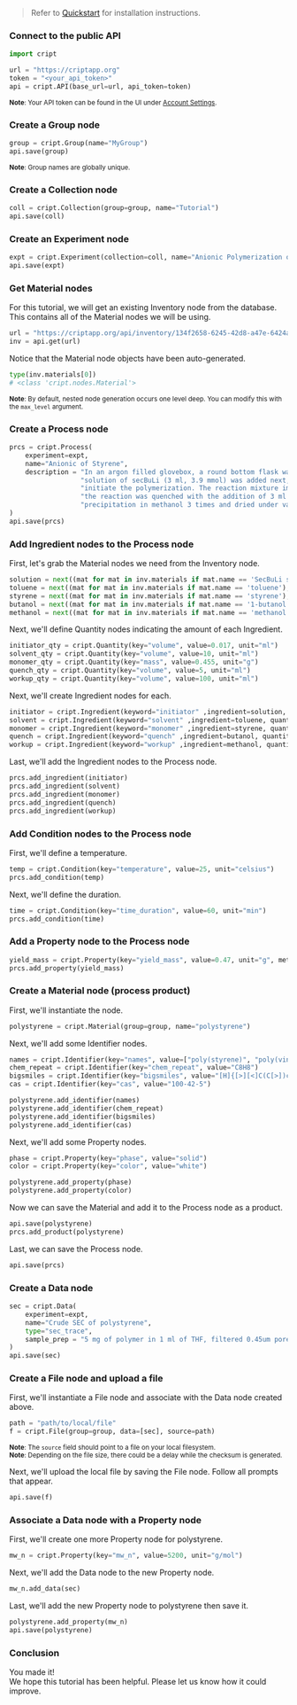 > Refer to [Quickstart](./quickstart.md) for installation instructions.

### Connect to the public API
```python
import cript

url = "https://criptapp.org"
token = "<your_api_token>"  
api = cript.API(base_url=url, api_token=token)
```
<sup>**Note**: Your API token can be found in the UI under [Account Settings](https://criptapp.org/settings/).</sup>


### Create a Group node
```python
group = cript.Group(name="MyGroup")
api.save(group)
```
<sup>**Note**: Group names are globally unique.</sup>

### Create a Collection node
```python
coll = cript.Collection(group=group, name="Tutorial")
api.save(coll)
```

### Create an Experiment node
```python
expt = cript.Experiment(collection=coll, name="Anionic Polymerization of Styrene with SecBuLi")
api.save(expt)
```

### Get Material nodes
For this tutorial, we will get an existing Inventory node from the database.  
This contains all of the Material nodes we will be using.
```python
url = "https://criptapp.org/api/inventory/134f2658-6245-42d8-a47e-6424aa3472b4/"
inv = api.get(url)
```

Notice that the Material node objects have been auto-generated.
```python
type(inv.materials[0])
# <class 'cript.nodes.Material'>
```
<sup>**Note**: By default, nested node generation occurs one level deep. You can modify this with the `max_level` argument.</sup>


### Create a Process node
```python
prcs = cript.Process(
    experiment=expt, 
    name="Anionic of Styrene",
    description = "In an argon filled glovebox, a round bottom flask was filled with 216 ml of dried toluene. The "
                  "solution of secBuLi (3 ml, 3.9 mmol) was added next, followed by styrene (22.3 g, 176 mmol) to "
                  "initiate the polymerization. The reaction mixture immediately turned orange. After 30 min, "
                  "the reaction was quenched with the addition of 3 ml of methanol. The polymer was isolated by "
                  "precipitation in methanol 3 times and dried under vacuum."
)
api.save(prcs)
```

### Add Ingredient nodes to the Process node
First, let's grab the Material nodes we need from the Inventory node.
```python
solution = next((mat for mat in inv.materials if mat.name == 'SecBuLi solution 1.4M cHex'), None)
toluene = next((mat for mat in inv.materials if mat.name == 'toluene'), None)
styrene = next((mat for mat in inv.materials if mat.name == 'styrene'), None)
butanol = next((mat for mat in inv.materials if mat.name == '1-butanol'), None)
methanol = next((mat for mat in inv.materials if mat.name == 'methanol'), None)
```
Next, we'll define Quantity nodes indicating the amount of each Ingredient.
```python
initiator_qty = cript.Quantity(key="volume", value=0.017, unit="ml")
solvent_qty = cript.Quantity(key="volume", value=10, unit="ml")
monomer_qty = cript.Quantity(key="mass", value=0.455, unit="g")
quench_qty = cript.Quantity(key="volume", value=5, unit="ml")
workup_qty = cript.Quantity(key="volume", value=100, unit="ml")
```
Next, we'll create Ingredient nodes for each.
```python
initiator = cript.Ingredient(keyword="initiator" ,ingredient=solution, quantities=[initiator_qty])
solvent = cript.Ingredient(keyword="solvent" ,ingredient=toluene, quantities=[solvent_qty])
monomer = cript.Ingredient(keyword="monomer" ,ingredient=styrene, quantities=[monomer_qty])
quench = cript.Ingredient(keyword="quench" ,ingredient=butanol, quantities=[quench_qty])
workup = cript.Ingredient(keyword="workup" ,ingredient=methanol, quantities=[workup_qty])
```
Last, we'll add the Ingredient nodes to the Process node.
```python
prcs.add_ingredient(initiator)
prcs.add_ingredient(solvent)
prcs.add_ingredient(monomer)
prcs.add_ingredient(quench)
prcs.add_ingredient(workup)
```

### Add Condition nodes to the Process node
First, we'll define a temperature.
```python
temp = cript.Condition(key="temperature", value=25, unit="celsius")
prcs.add_condition(temp)
```
Next, we'll define the duration.
```python
time = cript.Condition(key="time_duration", value=60, unit="min")
prcs.add_condition(time)
```

### Add a Property node to the Process node
```python
yield_mass = cript.Property(key="yield_mass", value=0.47, unit="g", method="scale")
prcs.add_property(yield_mass)
```

### Create a Material node (process product)
First, we'll instantiate the node.
```python
polystyrene = cript.Material(group=group, name="polystyrene")
```
Next, we'll add some Identifier nodes.
```python
names = cript.Identifier(key="names", value=["poly(styrene)", "poly(vinylbenzene)"])
chem_repeat = cript.Identifier(key="chem_repeat", value="C8H8")
bigsmiles = cript.Identifier(key="bigsmiles", value="[H]{[>][<]C(C[>])c1ccccc1[<]}C(C)CC")
cas = cript.Identifier(key="cas", value="100-42-5")

polystyrene.add_identifier(names)
polystyrene.add_identifier(chem_repeat)
polystyrene.add_identifier(bigsmiles)
polystyrene.add_identifier(cas)
```
Next, we'll add some Property nodes.
```python
phase = cript.Property(key="phase", value="solid")
color = cript.Property(key="color", value="white")

polystyrene.add_property(phase)
polystyrene.add_property(color)
```
Now we can save the Material and add it to the Process node as a product.
```python
api.save(polystyrene)
prcs.add_product(polystyrene)
```
Last, we can save the Process node.
```python
api.save(prcs)
```

### Create a Data node
```python
sec = cript.Data(
    experiment=expt, 
    name="Crude SEC of polystyrene", 
    type="sec_trace",
    sample_prep = "5 mg of polymer in 1 ml of THF, filtered 0.45um pores.",
)
api.save(sec)
```

### Create a File node and upload a file
First, we'll instantiate a File node and associate with the Data node created above.
```python
path = "path/to/local/file"
f = cript.File(group=group, data=[sec], source=path)
```
<sup>**Note**: The `source` field should point to a file on your local filesystem.</sup>  
<sup>**Note**: Depending on the file size, there could be a delay while the checksum is generated.</sup>

Next, we'll upload the local file by saving the File node. Follow all prompts that appear.
```python
api.save(f)
```

### Associate a Data node with a Property node
First, we'll create one more Property node for polystyrene.
```python
mw_n = cript.Property(key="mw_n", value=5200, unit="g/mol")
```
Next, we'll add the Data node to the new Property node.
```python
mw_n.add_data(sec)
```
Last, we'll add the new Property node to polystyrene then save it.
```python
polystyrene.add_property(mw_n)
api.save(polystyrene)
```

### Conclusion
You made it!  
We hope this tutorial has been helpful. Please let us know how it could improve.


